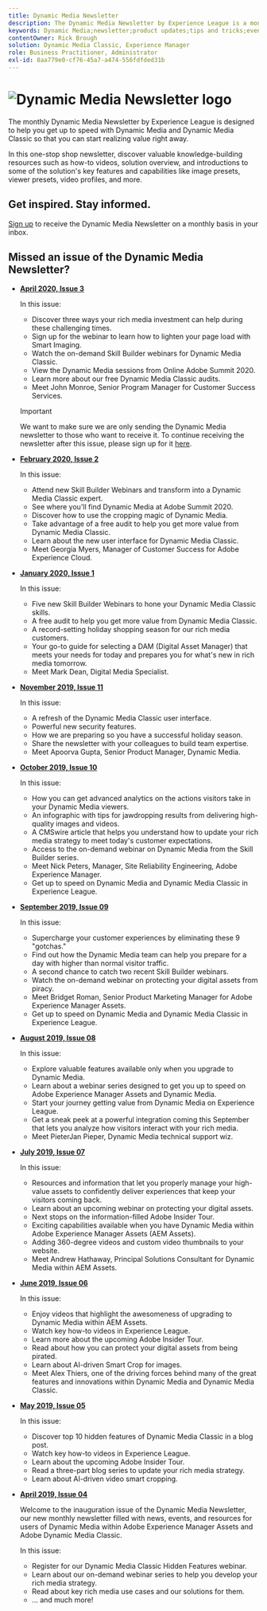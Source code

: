 ```yaml
---
title: Dynamic Media Newsletter
description: The Dynamic Media Newsletter by Experience League is a monthly newsletter. It is designed to help you get up to speed with Dynamic Media and Dynamic Media Classic so that you can start realize value right away. Valuable knowledge-building resources are available in this one-stop shop newsletter, including how to videos, solution overviews, and introductions to some of the key features and capabilities like image presets, viewer presets, video profiles, and more. 
keywords: Dynamic Media;newsletter;product updates;tips and tricks;events;customer success;blog;blogs;images;videos;features;capabilities
contentOwner: Rick Brough 
solution: Dynamic Media Classic, Experience Manager
role: Business Practitioner, Administrator
exl-id: 8aa779e0-cf76-45a7-a474-556fdfded31b
---
```

# ![Dynamic Media Newsletter logo](/help/assets/assets/dynamic-media-newsletter-logo.png)

The monthly Dynamic Media Newsletter by Experience League is designed to help you get up to speed with Dynamic Media and Dynamic Media Classic so that you can start realizing value right away.
 
In this one-stop shop newsletter, discover valuable knowledge-building resources such as how-to videos, solution overview, and introductions to some of the solution's key features and capabilities like image presets, viewer presets, video profiles, and more.

## Get inspired. Stay informed.

[Sign up](https://www.adobe.com/subscription/dynamic-media-newsletter.html) to receive the Dynamic Media Newsletter on a monthly basis in your inbox.

## Missed an issue of the Dynamic Media Newsletter?

<!-- * **[May 2020, Issue 4](https://expleague.azureedge.net/assets/aem/Experience-Insider-vol.31.html)**

    In this issue:

    * What business continuity means in uncertain times.
    * Key takeaways from the first all-digital Adobe Summit.
    * Must-watch Experience Manager breakout sessions.
    * Summit customer spotlight: Under Armour.
    * Never miss an Experience Insider webinar.
    * Public sector spotlight: The urgent need for digital enrollment.
    * Look what’s new in Experience Manager Innovation.
    * Build your Experience Manager skills *live* with the Adobe pros.
    * Connect with the Adobe Experience Manager Community.
    * Fast-track your Adobe expertise with Adobe Experience League. -->

* **[April 2020, Issue 3](https://expleague.azureedge.net/assets/dynamic-media/Dynamic_Media_Newsletter_04_2020_April.html)**
    
    In this issue:

    * Discover three ways your rich media investment can help during these challenging times.
    * Sign up for the webinar to learn how to lighten your page load with Smart Imaging.
    * Watch the on-demand Skill Builder webinars for Dynamic Media Classic.
    * View the Dynamic Media sessions from Online Adobe Summit 2020.
    * Learn more about our free Dynamic Media Classic audits.
    * Meet John Monroe, Senior Program Manager for Customer Success Services.

    >[!IMPORTANT]
    >
    >We want to make sure we are only sending the Dynamic Media newsletter to those who want to receive it. To continue receiving the newsletter after this issue, please sign up for it [here](https://nam04.safelinks.protection.outlook.com/?url=http%3A%2F%2Ft.messages.adobe.com%2Fr%2F%3Fid%3Dha6c66e%2C266d7ba%2C26edbee&data=02%7C01%7Crbrough%40adobe.com%7Ce0ec0f8dde0f4eb03d9c08d7e2173fd3%7Cfa7b1b5a7b34438794aed2c178decee1%7C0%7C0%7C637226461801398160&sdata=3c1oREsqy%2FeDPKC3dd4IO9dXomQ1XbokaBAYQl8obrk%3D&reserved=0).

* **[February 2020, Issue 2](https://expleague.azureedge.net/assets/dynamic-media/Dynamic_Media_Newsletter_02_2020_Feb.html)**

    In this issue:

    * Attend new Skill Builder Webinars and transform into a Dynamic Media Classic expert.
    * See where you'll find Dynamic Media at Adobe Summit 2020.
    * Discover how to use the cropping magic of Dynamic Media.
    * Take advantage of a free audit to help you get more value from Dynamic Media Classic.
    * Learn about the new user interface for Dynamic Media Classic.
    * Meet Georgia Myers, Manager of Customer Success for Adobe Experience Cloud.

* **[January 2020, Issue 1](https://expleague.azureedge.net/assets/dynamic-media/Dynamic_Media_Newsletter_01_2020_Jan.html)**

    In this issue:

    * Five new Skill Builder Webinars to hone your Dynamic Media Classic skills.
    * A free audit to help you get more value from Dynamic Media Classic.
    * A record-setting holiday shopping season for our rich media customers.
    * Your go-to guide for selecting a DAM (Digital Asset Manager) that meets your needs for today and prepares you for what's new in rich media tomorrow.
    * Meet Mark Dean, Digital Media Specialist.

* **[November 2019, Issue 11](https://expleague.azureedge.net/assets/dynamic-media/Dynamic_Media_Newsletter_11_2019_Nov.html)**

    In this issue:

    * A refresh of the Dynamic Media Classic user interface.
    * Powerful new security features.
    * How we are preparing so you have a successful holiday season.
    * Share the newsletter with your colleagues to build team expertise.
    * Meet Apoorva Gupta, Senior Product Manager, Dynamic Media.

* **[October 2019, Issue 10](https://expleague.azureedge.net/assets/dynamic-media/Dynamic_Media_Newsletter_10_2019_Oct.html)**

    In this issue:

    * How you can get advanced analytics on the actions visitors take in your Dynamic Media viewers.
    * An infographic with tips for jawdropping results from delivering high-quality images and videos.
    * A CMSwire article that helps you understand how to update your rich media strategy to meet today's customer expectations.
    * Access to the on-demand webinar on Dynamic Media from the Skill Builder series.
    * Meet Nick Peters, Manager, Site Reliability Engineering, Adobe Experience Manager.
    * Get up to speed on Dynamic Media and Dynamic Media Classic in Experience League.

* **[September 2019, Issue 09](https://expleague.azureedge.net/assets/dynamic-media/Dynamic_Media_Newsletter_09_2019_Sept.html)**

    In this issue:

    * Supercharge your customer experiences by eliminating these 9 "gotchas."
    * Find out how the Dynamic Media team can help you prepare for a day with higher than normal visitor traffic.
    * A second chance to catch two recent Skill Builder webinars.
    * Watch the on-demand webinar on protecting your digital assets from piracy.
    * Meet Bridget Roman, Senior Product Marketing Manager for Adobe Experience Manager Assets.
    * Get up to speed on Dynamic Media and Dynamic Media Classic in Experience League.


* **[August 2019, Issue 08](https://expleague.azureedge.net/assets/dynamic-media/Dynamic_Media_Newsletter_08_2019_Aug.html)**
 
    In this issue:

    * Explore valuable features available only when you upgrade to Dynamic Media.
    * Learn about a webinar series designed to get you up to speed on Adobe Experience Manager Assets and Dynamic Media.
    * Start your journey getting value from Dynamic Media on Experience League.
    * Get a sneak peek at a powerful integration coming this September that lets you analyze how visitors interact with your rich media.
    * Meet PieterJan Pieper, Dynamic Media technical support wiz.


* **[July 2019, Issue 07](https://expleague.azureedge.net/assets/dynamic-media/Dynamic_Media_Newsletter_07_2019_July.html)**

    In this issue:

    * Resources and information that let you properly manage your high-value assets to confidently deliver experiences that keep your visitors coming back.
    * Learn about an upcoming webinar on protecting your digital assets.
    * Next stops on the information-filled Adobe Insider Tour.
    * Exciting capabilities available when you have Dynamic Media within Adobe Experience Manager Assets (AEM Assets).
    * Adding 360-degree videos and custom video thumbnails to your website.
    * Meet Andrew Hathaway, Principal Solutions Consultant for Dynamic Media within AEM Assets.

* **[June 2019, Issue 06](https://expleague.azureedge.net/assets/dynamic-media/Dynamic_Media_Newsletter_06_2019_June.html)**

    In this issue:

    * Enjoy videos that highlight the awesomeness of upgrading to Dynamic Media within AEM Assets.
    * Watch key how-to videos in Experience League.
    * Learn more about the upcoming Adobe Insider Tour.
    * Read about how you can protect your digital assets from being pirated.
    * Learn about AI-driven Smart Crop for images.
    * Meet Alex Thiers, one of the driving forces behind many of the great features and innovations within Dynamic Media and Dynamic Media Classic.

* **[May 2019, Issue 05](https://expleague.azureedge.net/assets/dynamic-media/Dynamic_Media_Newsletter_05_2019_May.html)**

    In this issue:

    * Discover top 10 hidden features of Dynamic Media Classic in a blog post.
    * Watch key how-to videos in Experience League.
    * Learn about the upcoming Adobe Insider Tour.
    * Read a three-part blog series to update your rich media strategy.
    * Learn about AI-driven video smart cropping.

* **[April 2019, Issue 04](https://expleague.azureedge.net/assets/dynamic-media/Dynamic_Media_Newsletter_04_2019_April.html)**

    Welcome to the inauguration issue of the Dynamic Media Newsletter, our new monthly newsletter filled with news, events, and resources for users of Dynamic Media within Adobe Experience Manager Assets and Adobe Dynamic Media Classic.
    
    In this issue:
    * Register for our Dynamic Media Classic Hidden Features webinar.
    * Learn about our on-demand webinar series to help you develop your rich media strategy.
    * Read about key rich media use cases and our solutions for them. 
    * ... and much more!

